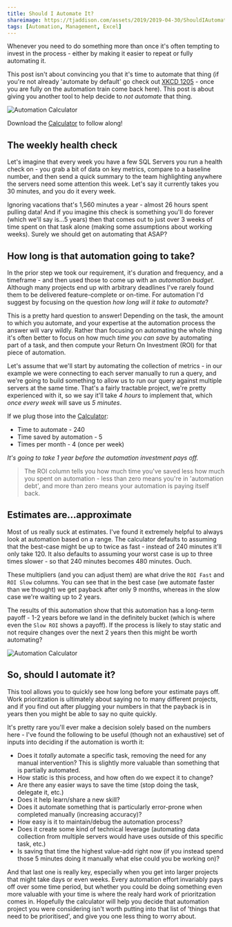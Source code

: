 ```yaml
---
title: Should I Automate It?
shareimage: https://tjaddison.com/assets/2019/2019-04-30/ShouldIAutomateIt.png
tags: [Automation, Management, Excel]
---
```


Whenever you need to do something more than once it's often tempting to invest in the process - either by making it easier to repeat or fully automating it.

This post isn't about convincing you that it's time to automate that thing (if you're not already 'automate by default' go check out [XKCD 1205] - once you are fully on the automation train come back here). This post is about giving you another tool to help decide to _not automate_ that thing.

![Automation Calculator](/assets/2019/2019-04-30/Spreadsheet.png)

Download the [Calculator] to follow along!

<!--more-->

## The weekly health check

Let's imagine that every week you have a few SQL Servers you run a health check on - you grab a bit of data on key metrics, compare to a baseline number, and then send a quick summary to the team highlighting anywhere the servers need some attention this week. Let's say it currently takes you 30 minutes, and you do it every week.

Ignoring vacations that's 1,560 minutes a year - almost 26 hours spent pulling data! And if you imagine this check is something you'll do forever (which we'll say is...5 years) then that comes out to just over 3 weeks of time spent on that task alone (making some assumptions about working weeks). Surely we should get on automating that ASAP?

## How long is that automation going to take?

In the prior step we took our requirement, it's duration and frequency, and a timeframe - and then used those to come up with an _automation budget_. Although many projects end up with arbitrary deadlines I've rarely found them to be delivered feature-complete or on-time. For automation I'd suggest by focusing on the question _how long will it take to automate_?

This is a pretty hard question to answer! Depending on the task, the amount to which you automate, and your expertise at the automation process the answer will vary wildly. Rather than focusing on automating the whole thing it's often better to focus on how much _time you can save_ by automating part of a task, and then compute your Return On Investment (ROI) for that piece of automation.

Let's assume that we'll start by automating the collection of metrics - in our example we were connecting to each server manually to run a query, and we're going to build something to allow us to run our query against multiple servers at the same time. That's a fairly tractable project, we're pretty experienced with it, so we say it'll take _4 hours_ to implement that, which _once every week_ will save us _5 minutes_.

If we plug those into the [Calculator]:

- Time to automate - 240
- Time saved by automation - 5
- Times per month - 4 (once per week)

_It's going to take 1 year before the automation investment pays off._

> The ROI column tells you how much time you've saved less how much you spent on automation - less than zero means you're in 'automation debt', and more than zero means your automation is paying itself back.

## Estimates are...approximate

Most of us really suck at estimates. I've found it extremely helpful to always look at automation based on a range. The calculator defaults to assuming that the best-case might be up to twice as fast - instead of 240 minutes it'll only take 120. It also defaults to assuming your worst case is up to three times slower - so that 240 minutes becomes 480 minutes. Ouch.

These multipliers (and you can adjust them) are what drive the `ROI Fast` and `ROI Slow` columns. You can see that in the best case (we automate faster than we thought) we get payback after only 9 months, whereas in the slow case we're waiting up to 2 years.

The results of this automation show that this automation has a long-term payoff - 1-2 years before we land in the definitely bucket (which is where even the `Slow ROI` shows a payoff). If the process is likely to stay static and not require changes over the next 2 years then this might be worth automating?

![Automation Calculator](/assets/2019/2019-04-30/AutomateTheCollection.png)

## So, should I automate it?

This tool allows you to quickly see how long before your estimate pays off. Work prioritzation is ultimately about saying no to many different projects, and if you find out after plugging your numbers in that the payback is in years then you might be able to say no quite quickly.

It's pretty rare you'll ever make a decision solely based on the numbers here - I've found the following to be useful (though not an exhaustive) set of inputs into deciding if the automation is worth it:

- Does it _totally_ automate a specific task, removing the need for any manual intervention? This is slightly more valuable than something that is partially automated.
- How static is this process, and how often do we expect it to change?
- Are there any easier ways to save the time (stop doing the task, delegate it, etc.)
- Does it help learn/share a new skill?
- Does it automate something that is particularly error-prone when completed manually (increasing accuracy)?
- How easy is it to maintain/debug the automation process?
- Does it create some kind of technical leverage (automating data collection from multiple servers would have uses outside of this specific task, etc.)
- Is saving that time the highest value-add right now (if you instead spend those 5 minutes doing it manually what else could you be working on)?

And that last one is really key, especially when you get into larger projects that might take days or even weeks. Every automation effort invariably pays off over some time period, but whether you could be doing something even more valuable with your time is where the realy hard work of prioritzation comes in. Hopefully the calculator will help you decide that automation project you were considering isn't worth putting into that list of 'things that need to be prioritised', and give you one less thing to worry about.

[xkcd 1205]: https://xkcd.com/1205/
[calculator]: /assets/2019/2019-04-30/SampleWorkbook.xlsx
